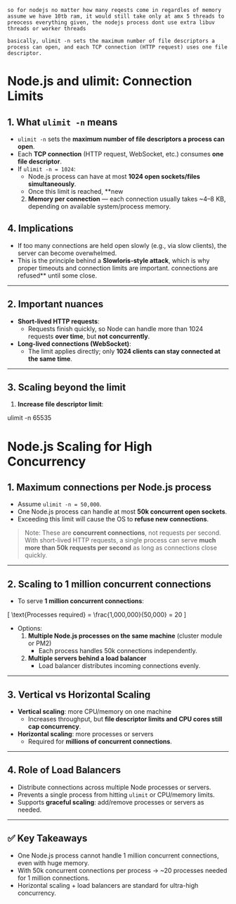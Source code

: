 


`so for nodejs no matter how many reqests come in regardles of memory assume we have 10tb ram, it would still take only at amx 5 threads to preocess everything given, the nodejs process dont use extra libuv threads or worker threads`

`basically, ulimit -n sets the maximum number of file descriptors a process can open, and each TCP connection (HTTP request) uses one file descriptor.`


# Node.js and ulimit: Connection Limits

## 1. What `ulimit -n` means

- `ulimit -n` sets the **maximum number of file descriptors a process can open**.  
- Each **TCP connection** (HTTP request, WebSocket, etc.) consumes **one file descriptor**.  
- If `ulimit -n = 1024`:
  - Node.js process can have at most **1024 open sockets/files simultaneously**.
  - Once this limit is reached, **new 
  2. **Memory per connection** — each connection usually takes ~4–8 KB, depending on available system/process memory.

## 4. Implications
- If too many connections are held open slowly (e.g., via slow clients), the server can become overwhelmed.  
- This is the principle behind a **Slowloris-style attack**, which is why proper timeouts and connection limits are important.
connections are refused** until some close.

---

## 2. Important nuances

- **Short-lived HTTP requests**:
  - Requests finish quickly, so Node can handle more than 1024 requests **over time**, but **not concurrently**.
- **Long-lived connections (WebSocket)**:
  - The limit applies directly; only **1024 clients can stay connected at the same time**.

---

## 3. Scaling beyond the limit

1. **Increase file descriptor limit**:


ulimit -n 65535


# Node.js Scaling for High Concurrency

## 1. Maximum connections per Node.js process

- Assume `ulimit -n = 50,000`.  
- One Node.js process can handle at most **50k concurrent open sockets**.  
- Exceeding this limit will cause the OS to **refuse new connections**.  

> Note: These are **concurrent connections**, not requests per second.  
> With short-lived HTTP requests, a single process can serve **much more than 50k requests per second** as long as connections close quickly.

---

## 2. Scaling to 1 million concurrent connections

- To serve **1 million concurrent connections**:

\[
\text{Processes required} = \frac{1,000,000}{50,000} = 20
\]

- Options:
  1. **Multiple Node.js processes on the same machine** (cluster module or PM2)  
     - Each process handles 50k connections independently.  
  2. **Multiple servers behind a load balancer**  
     - Load balancer distributes incoming connections evenly.  

---

## 3. Vertical vs Horizontal Scaling

- **Vertical scaling**: more CPU/memory on one machine  
  - Increases throughput, but **file descriptor limits and CPU cores still cap concurrency**.  
- **Horizontal scaling**: more processes or servers  
  - Required for **millions of concurrent connections**.  

---

## 4. Role of Load Balancers

- Distribute connections across multiple Node processes or servers.  
- Prevents a single process from hitting `ulimit` or CPU/memory limits.  
- Supports **graceful scaling**: add/remove processes or servers as needed.  

---

## ✅ Key Takeaways

- One Node.js process cannot handle 1 million concurrent connections, even with huge memory.  
- With 50k concurrent connections per process → ~20 processes needed for 1 million connections.  
- Horizontal scaling + load balancers are standard for ultra-high concurrency.
